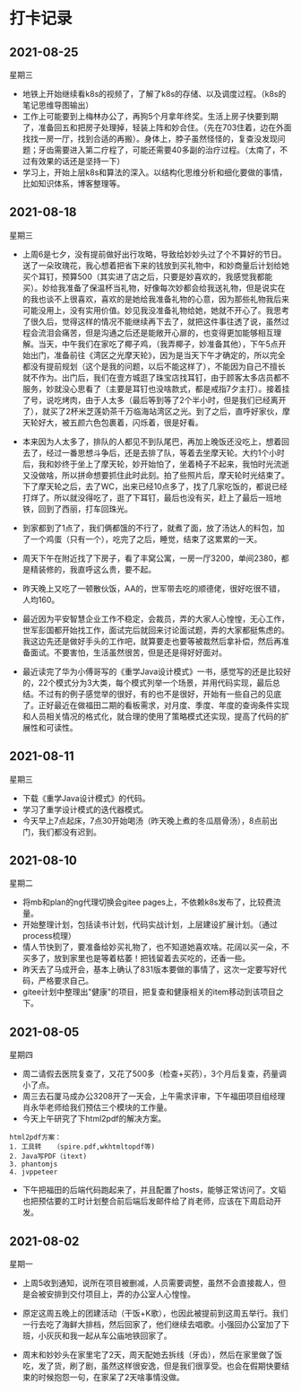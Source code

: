 # 打卡记录

## 2021-08-25

星期三

* 地铁上开始继续看k8s的视频了，了解了k8s的存储、以及调度过程。（k8s的笔记思维导图输出）
* 工作上可能要到上梅林办公了，再狗5个月拿年终奖。生活上房子快要到期了，准备回五和把房子处理掉，轻装上阵和妙合住。（先在703住着，边在外面找找一房一厅，找到合适的再搬）。身体上，脖子虽然怪怪的，复查没发现问题；牙齿需要进入第二疗程了，可能还需要40多副的治疗过程。（太南了，不过有效果的话还是坚持一下）
* 学习上，开始上层k8s和算法的深入。以结构化思维分析和细化要做的事情，比如知识体系，博客整理等。

## 2021-08-18

星期三

* 上周6是七夕，没有提前做好出行攻略，导致给妙妙头过了个不算好的节日。送了一朵玫瑰花，我心想着把省下来的钱放到买礼物中，和妙商量后计划给她买个耳钉，预算500（其实进了店之后，只要是妙喜欢的，我感觉我都能买）。妙给我准备了保温杯当礼物，好像每次妙都会给我送礼物，但是说实在的我也谈不上很喜欢，喜欢的是她给我准备礼物的心意，因为那些礼物我后来可能没用上，没有实用价值。妙见我没准备礼物给她，她就不开心了。我思考了很久后，觉得这样的情况不能继续再下去了，就把这件事往透了说，虽然过程会流泪会痛苦，但是沟通之后还是能敞开心扉的，也变得更加能够相互理解。当天，中午我们在家吃了椰子鸡，（我弄椰子，妙准备其他），下午5点开始出门，准备前往《湾区之光摩天轮》，因为是当天下午才确定的，所以完全都没有提前规划（这个是我的问题，以后不能这样了），不能因为自己不擅长就不作为。出门后，我们在壹方城逛了珠宝店找耳钉，由于顾客太多店员都不服务，妙就没心思看了（主要是耳钉也没啥款式，都是戒指7夕主打）。接着挂了号，说吃烤肉，由于人太多（最后等到等了2个半小时，但是我们已经离开了），就买了2杯米芝莲奶茶千万临海站湾区之光。到了之后，直呼好家伙，摩天轮好大，被五颜六色包裹着，闪烁着，很是好看。
* 本来因为人太多了，排队的人都见不到队尾巴，再加上晚饭还没吃上，想着回去了，经过一番思想斗争后，还是去排了队，等着去坐摩天轮。大约1个小时后，我和妙终于坐上了摩天轮，妙开始怕了，坐着椅子不起来，我怕时光流逝又没做啥，所以拼命想要抓住此时此刻。拍了些照片后，摩天轮时光结束了。下了摩天轮之后，去了WC，出来已经10点多了，找了几家吃饭的，都说已经打烊了。所以就没得吃了，逛了下耳钉，最后也没有买，赶上了最后一班地铁，回到了西丽，打车回珠光。
* 到家都到了1点了，我们俩都饿的不行了，就煮了面，放了汤达人的料包，加了一个鸡蛋（只有一个），吃完了之后，睡觉，结束了这累累的一天。



* 周天下午在附近找了下房子，看了丰窝公寓，一房一厅3200，单间2380，都是精装修的，我直呼这么贵，要不起。

* 昨天晚上又吃了一顿散伙饭，AA的，世军带去吃的顺德佬，很好吃很不错，人均160。
* 最近因为平安智慧企业工作不稳定，会裁员，弄的大家人心惶惶，无心工作，世军彭国都开始找工作，面试完后就回来讨论面试题，弄的大家都挺焦虑的。我这边先还是做好手头的工作吧，就算要走也要等被裁然后拿补偿，然后再准备面试。不要害怕，生活虽然很苦，但是还是得好好面对。
* 最近读完了华为小傅哥写的《重学Java设计模式》一书，感觉写的还是比较好的，22个模式分为3大类，每个模式列举一个场景，并用代码实现，最后总结。不过有的例子感觉举的很好，有的也不是很好，开始有一些自己的见底了。正好最近在做福田二期的看板需求，对月度、季度、年度的查询条件实现和人员相关情况的格式化，就合理的使用了策略模式还实现，提高了代码的扩展性和可读性。



## 2021-08-11

星期三

* 下载《重学Java设计模式》的代码。
* 学习了重学设计模式的迭代器模式。
* 今天早上7点起床，7点30开始喝汤（昨天晚上煮的冬瓜扇骨汤），8点前出门，我们都没有迟到。

## 2021-08-10

星期二

* 将mb和plan的ng代理切换会gitee pages上，不依赖k8s发布了，比较费流量。
* 开始整理计划，包括读书计划，代码实战计划，上层建设扩展计划。（通过process梳理）
* 情人节快到了，要准备给妙买礼物了，也不知道她喜欢啥。花阔以买一朵，不买多了，放到家里也是等着枯萎！把钱留着去买吃的，还香一些。
* 昨天去了马成开会，基本上确认了831版本要做的事情了，这次一定要写好代码，严格要求自己。
* gitee计划中整理出"健康"的项目，把复查和健康相关的item移动到该项目之下。

## 2021-08-05

星期四

* 周二请假去医院复查了，又花了500多（检查+买药），3个月后复查，药量调小了点。
* 周三去石厦马成办公3208开了一天会，上午需求评审，下午福田项目组经理肖永华老师给我们预估三个模块的工作量。
* 今天上午研究了下html2pdf的解决方案。

```
html2pdf方案：
1. 工具转   （spire.pdf,wkhtmltopdf等)
2. Java写PDF（itext)
3. phantomjs
4. jvppeteer
```

* 下午把福田的后端代码跑起来了，并且配置了hosts，能够正常访问了。文韬也把预估要的工时计划整合前后端后发邮件给了肖老师，应该在下周启动开发。

## 2021-08-02

星期一

* 上周5收到通知，说所在项目被删减，人员需要调整，虽然不会直接裁人，但是会被安排到交付项目上，弄的办公室人心惶惶。

* 原定这周五晚上的团建活动（干饭+K歌），也因此被提前到这周五举行。我们一行去吃了海鲜大排档，然后回家了，他们继续去唱歌。小强回办公室加了下班，小灰灰和我一起从车公庙地铁回家了。

* 周末和妙妙头在家里宅了2天，周天配她去拆线（牙齿），然后在家里做了饭吃，发了货，刷了剧，虽然这样很安逸，但是我们很享受。也会在假期快要结束的时候抱怨一句，在家呆了2天啥事情没做。

  
